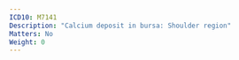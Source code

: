 ```yaml
---
ICD10: M7141
Description: "Calcium deposit in bursa: Shoulder region"
Matters: No
Weight: 0
---
```

